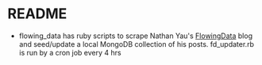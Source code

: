 # README

- flowing_data has ruby scripts to scrape Nathan Yau's <a href="http://flowingdata.com" target="_blank">FlowingData</a> blog and seed/update a local MongoDB collection of his posts. fd_updater.rb is run by a cron job every 4 hrs
